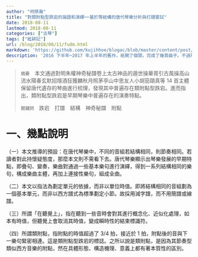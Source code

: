 ```yaml
---
author: "柯棋瀚"
title: "對類附點型跌宕的論證和演繹──基於等結構的唐代琴樂分析與打譜嘗試"
date: 2018-08-11
lastmod: 2018-08-11
categories: ["古琴"]
tags: ["絃耕記"]
url: /blog/2018/08/11/fudm.html
markdown: 'https://github.com/kujihhoe/blogac/blob/master/content/post/2018-08-11-fudm.md'
description: '2016 下半年─2017 年上半年的舊作，衹開了個頭，完成了幾首曲子。不過現在大槩也不會再有興趣繼續寫完了，那就暫且放上來吧。由於圖片很多，請下載 <a href="https://pan.baidu.com/s/10HjLBK6ZkFWWV-ouXKoBaQ" target="_blank">PDF</a> 閱讀，網頁上衹放開頭部分。'
---
```


>  `摘要`　本文通過對明朱權<v>神奇秘譜</v>卷上<v>太古神品</v>的<v>遁世操</v><v>華胥引</v><v>古風操</v><v>高山</v><v>流水</v><v>陽春</v><v>玄默</v><v>招隱</v><v>酒狂</v><v>獲麟</v><v>秋月照茅亭</v><v>山中思友人</v><v>小胡笳</v><v>頤真</v>等 14 首主體保留唐代遺存的琴曲進行梳理，發現其中普遍存在類附點型跌宕。進而指出，類附點型跌宕是早期琴樂中普遍存在的演奏特點。
>
> `關鍵詞`　跌宕　打譜　結構　神奇秘譜　附點

# 一、幾點說明

（一）本文推導的預設：在唐代琴樂中，不同的音組若結構相同，則節奏相同。若讀者對此持懷疑態度，那麼本文則不需看下去。唐代琴樂顯示出琴樂發展的早期特點，即疊句、變奏，樂曲對通過一些基本樂句進行演繹，得到一系列結構相同的樂句，構成樂曲主體，再加上連接性樂句，組成全曲。

（二）本文以指法為劃定單元的依據，而非以單位時值。即將結構相同的音組劃為一個基本單元，而非以西方譜式為標準劃定小節。故採用減字譜，而不用簡譜或線譜。

（三）所謂「在聽覺上」，指在聽到一些音時會對其進行概念化、近似化處理，如                                                  本有時值，但聽覺上會取消其時值，變成瞬時性的結束標識符。

（四）所謂類附點，指附點的時值超過了 3/4 拍，接近於 1 拍，附點後的音與下一樂句緊密相連。這是類附點型跌宕的標誌。之所以說是類附點，是因為其節奏型類似西方音樂的附點，然在具體形態、構造機理、意義上都有著本質性的區別。
